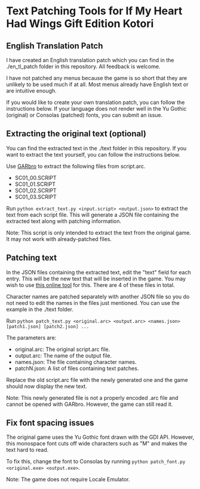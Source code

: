 # Text Patching Tools for If My Heart Had Wings Gift Edition Kotori

## English Translation Patch

I have created an English translation patch which you can find in the ./en_tl_patch folder in this repository. All feedback is welcome.

I have not patched any menus because the game is so short that they are unlikely to be used much if at all. Most menus already have English text or are intuitive enough.

If you would like to create your own translation patch, you can follow the instructions below. If your language does not render well in the Yu Gothic (original) or Consolas (patched) fonts, you can submit an issue.

## Extracting the original text (optional)

You can find the extracted text in the ./text folder in this repository. If you want to extract the text yourself, you can follow the instructions below.

Use [GARbro](https://github.com/morkt/GARbro) to extract the following files from script.arc.
- SC01_00.SCRIPT
- SC01_01.SCRIPT
- SC01_02.SCRIPT
- SC01_03.SCRIPT

Run `python extract_text.py <input.script> <output.json>` to extract the text from each script file. This will generate a JSON file containing the extracted text along with patching information.

Note: This script is only intended to extract the text from the original game. It may not work with already-patched files.

## Patching text

In the JSON files containing the extracted text, edit the "text" field for each entry. This will be the new text that will be inserted in the game. You may wish to use [this online tool](https://sodeve.net/sencha/json-table-editor/) for this. There are 4 of these files in total.

Character names are patched separately with another JSON file so you do not need to edit the names in the files just mentioned. You can use the example in the ./text folder.

Run `python patch_text.py <original.arc> <output.arc> <names.json> [patch1.json] [patch2.json] ...`

The parameters are:
- original.arc: The original script.arc file.
- output.arc: The name of the output file.
- names.json: The file containing character names.
- patchN.json: A list of files containing text patches.

Replace the old script.arc file with the newly generated one and the game should now display the new text.

Note: This newly generated file is not a properly encoded .arc file and cannot be opened with GARbro. However, the game can still read it.

## Fix font spacing issues

The original game uses the Yu Gothic font drawn with the GDI API. However, this monospace font cuts off wide characters such as "M" and makes the text hard to read.

To fix this, change the font to Consolas by running `python patch_font.py <original.exe> <output.exe>`.

Note: The game does not require Locale Emulator.